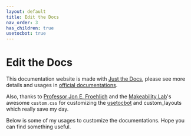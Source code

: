 ```yaml
---
layout: default
title: Edit the Docs
nav_order: 3
has_children: true
usetocbot: true
---
```


# Edit the Docs

This documentation website is made with [Just the Docs](https://github.com/just-the-docs/just-the-docs), please see more details and usages in [official documentations](https://github.com/just-the-docs/just-the-docs). 

Also, thanks to [Professor Jon E. Froehlich](https://makeabilitylab.cs.washington.edu/member/jonfroehlich/) and the [Makeability Lab](https://makeabilitylab.cs.washington.edu/)'s awesome `custom.css` for customizing the [usetocbot](https://tscanlin.github.io/tocbot/) and custom_layouts which really save my day. 

Below is some of my usages to customize the documentations. Hope you can find something useful.